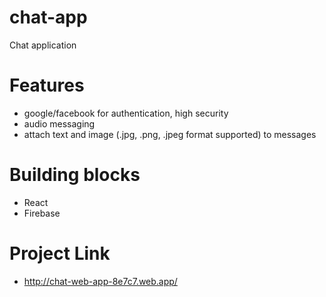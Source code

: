 # chat-app
Chat application 

# Features
- google/facebook for authentication, high security
- audio messaging
- attach text and image (.jpg, .png, .jpeg format supported) to messages

# Building blocks 
- React
- Firebase

# Project Link
- http://chat-web-app-8e7c7.web.app/
